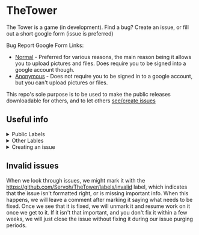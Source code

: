 # TheTower
The Tower is a game (in development). Find a bug? Create an issue, or fill out a short google form (issue is preferred)

Bug Report Google Form Links:
 - [Normal](https://docs.google.com/forms/d/e/1FAIpQLSehIdicwFMJ9jh3kMdm6nuQVU0Qn-jpgyWr21zQljG8HCPm_Q/viewform?usp=sf_link) - Preferred for various reasons, the main reason being it allows you to upload pictures and files. Does require you to be signed into a google account though.
 - [Anonymous](https://docs.google.com/forms/d/e/1FAIpQLSfd9bJ-gqP04HDDUeSnfbTVspNE24uTD_wxkuSqGvUIi6y71w/viewform?usp=sf_link) - Does not require you to be signed in to a google account, but you can't upload pictures or files.


This repo's sole purpose is to be used to make the public releases downloadable for others, and to let others [see/create issues](https://github.com/Servoh/TheTower/issues)


## Useful info

<details><summary>Public Labels</summary>
<p>
These are the labels you usually will be using when creating things here
 - https://github.com/Servoh/TheTower/labels/bug - Indicates that an issue is a bug

 - https://github.com/Servoh/TheTower/labels/documentation - Indicates that it is a change/improvement/addition to a documentation
 
 - https://github.com/Servoh/TheTower/labels/enhancement or https://github.com/Servoh/TheTower/labels/request - Indicates an issue is a request (i.e. feature request)
 
 - https://github.com/Servoh/TheTower/labels/question - Indicates that an issue is for a question, clarification, or further information

</p>
</details>
<details><summary>Other Lables</summary>
<p>
These labels you might see and wonder what they are for. Usually these are used by us to mark things for our purposes.

 - https://github.com/Servoh/TheTower/labels/invalid - Indicates that an issue is invalid. See [invalid issues](#invalid-issues) for more info
 
 - https://github.com/Servoh/TheTower/labels/needs-more-info - Indicates that an issue is missing some info. See [invalid issues](#) for more info
 
 - https://github.com/Servoh/TheTower/labels/pending - Indicates that an issue is waiting to be passed off by us.
 
 - https://github.com/Servoh/TheTower/labels/duplicate - Indicates an issue is a duplicate of another issue
 
 - https://github.com/Servoh/TheTower/labels/help-wanted - Indicates that one of our team members is wanting more of the team to work on the issue
 
 - https://github.com/Servoh/TheTower/labels/wontfix - Indicates that we won't work on the issue or fix it, this could be for various reasons. If we don't specify why, don't bug us about it, we didn't for a reason (usually)
</p>
</details>



<details><summary>Creating an issue</summary>
<p>
 There are some reasons why you could create an issue for things like bug reports, feature requests, etc. So here are the steps to creating one.

### 1. Create an issue from a template
  Go to the issues page, click new issue, and then select the template for the issue you want (i.e. bug report, feature request, etc).

### 2. Fill out the information
  The template should have it formatted, all you have to do is fill it in or replace things with the info you need to put down.

#### Note:
If it gets bad, we might make it so issues will have to be 'approved', essentially one of us will have to pass it off before the team starts working on it. If you see invalid on your issue, check the comments to see what we said to fix, or create a new issue with the fixes in it. If you see https://github.com/Servoh/TheTower/labels/pending on it, then it is still waiting for us to pass it off.
<! -- Add images to here! -- !>
</p>
</details>


## Invalid issues
When we look through issues, we might mark it with the https://github.com/Servoh/TheTower/labels/invalid label, which indicates that the issue isn't formatted right, or is missing important info. When this happens, we will leave a comment after marking it saying what needs to be fixed. Once we see that it is fixed, we will unmark it and resume work on it once we get to it. If it isn't that important, and you don't fix it within a few weeks, we will just close the issue without fixing it during our issue purging periods.

